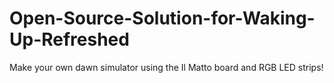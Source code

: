 # Open-Source-Solution-for-Waking-Up-Refreshed
Make your own dawn simulator using the Il Matto board and RGB LED strips!
